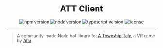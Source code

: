 <h1 align="center">ATT Client</h1>

<p align="center">
  <img alt="npm version" src="https://img.shields.io/npm/v/att-client?style=for-the-badge" />
  <img alt="node version" src="https://img.shields.io/node/v/att-client?style=for-the-badge">
  <img alt="typescript version" src="https://img.shields.io/npm/dependency-version/att-client/dev/typescript?style=for-the-badge">
  <img alt="license" src="https://img.shields.io/npm/l/att-client?style=for-the-badge" />
</p>

---

> A community-made Node bot library for [A Township Tale](http://townshiptale.com/), a VR game by [Alta](https://www.altavr.io/).
